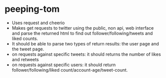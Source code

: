 # peeping-tom
- Uses request and cheerio
- Makes get requests to twitter using the public, non api, web interface and parse the returned html to find out follower/following/tweets and liked counts.
- It should be able to parse two types of return results: the user page and the tweet page.
- on requests against specific tweets: it should returns the number of likes and retweets
- on requests against specific users: it should return follower/following/liked count/account-age/tweet-count.
